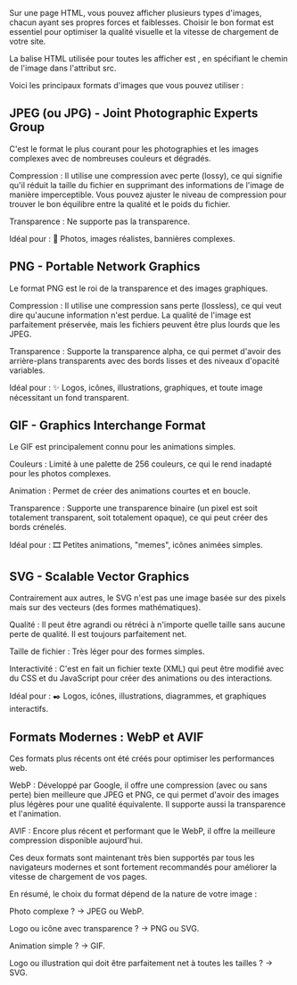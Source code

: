 Sur une page HTML, vous pouvez afficher plusieurs types d'images, chacun ayant ses propres forces et faiblesses. Choisir le bon format est essentiel pour optimiser la qualité visuelle et la vitesse de chargement de votre site.

La balise HTML utilisée pour toutes les afficher est <img>, en spécifiant le chemin de l'image dans l'attribut src.

Voici les principaux formats d'images que vous pouvez utiliser :

## JPEG (ou JPG) - Joint Photographic Experts Group

C'est le format le plus courant pour les photographies et les images complexes avec de nombreuses couleurs et dégradés.

Compression : Il utilise une compression avec perte (lossy), ce qui signifie qu'il réduit la taille du fichier en supprimant des informations de l'image de manière imperceptible. Vous pouvez ajuster le niveau de compression pour trouver le bon équilibre entre la qualité et le poids du fichier.

Transparence : Ne supporte pas la transparence.

Idéal pour : 📸 Photos, images réalistes, bannières complexes.

## PNG - Portable Network Graphics

Le format PNG est le roi de la transparence et des images graphiques.

Compression : Il utilise une compression sans perte (lossless), ce qui veut dire qu'aucune information n'est perdue. La qualité de l'image est parfaitement préservée, mais les fichiers peuvent être plus lourds que les JPEG.

Transparence : Supporte la transparence alpha, ce qui permet d'avoir des arrière-plans transparents avec des bords lisses et des niveaux d'opacité variables.

Idéal pour : ✨ Logos, icônes, illustrations, graphiques, et toute image nécessitant un fond transparent.

## GIF - Graphics Interchange Format

Le GIF est principalement connu pour les animations simples.

Couleurs : Limité à une palette de 256 couleurs, ce qui le rend inadapté pour les photos complexes.

Animation : Permet de créer des animations courtes et en boucle.

Transparence : Supporte une transparence binaire (un pixel est soit totalement transparent, soit totalement opaque), ce qui peut créer des bords crénelés.

Idéal pour : 🎞️ Petites animations, "memes", icônes animées simples.

## SVG - Scalable Vector Graphics

Contrairement aux autres, le SVG n'est pas une image basée sur des pixels mais sur des vecteurs (des formes mathématiques).

Qualité : Il peut être agrandi ou rétréci à n'importe quelle taille sans aucune perte de qualité. Il est toujours parfaitement net.

Taille de fichier : Très léger pour des formes simples.

Interactivité : C'est en fait un fichier texte (XML) qui peut être modifié avec du CSS et du JavaScript pour créer des animations ou des interactions.

Idéal pour : ✒️ Logos, icônes, illustrations, diagrammes, et graphiques interactifs.

## Formats Modernes : WebP et AVIF

Ces formats plus récents ont été créés pour optimiser les performances web.

WebP : Développé par Google, il offre une compression (avec ou sans perte) bien meilleure que JPEG et PNG, ce qui permet d'avoir des images plus légères pour une qualité équivalente. Il supporte aussi la transparence et l'animation.

AVIF : Encore plus récent et performant que le WebP, il offre la meilleure compression disponible aujourd'hui.

Ces deux formats sont maintenant très bien supportés par tous les navigateurs modernes et sont fortement recommandés pour améliorer la vitesse de chargement de vos pages.

En résumé, le choix du format dépend de la nature de votre image :

Photo complexe ? → JPEG ou WebP.

Logo ou icône avec transparence ? → PNG ou SVG.

Animation simple ? → GIF.

Logo ou illustration qui doit être parfaitement net à toutes les tailles ? → SVG.
